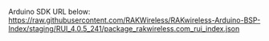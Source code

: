 Arduino SDK URL below: 
https://raw.githubusercontent.com/RAKWireless/RAKwireless-Arduino-BSP-Index/staging/RUI_4.0.5_241/package_rakwireless.com_rui_index.json

